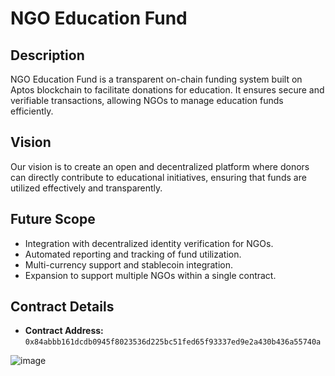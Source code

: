 # NGO Education Fund

## Description
NGO Education Fund is a transparent on-chain funding system built on Aptos blockchain to facilitate donations for education. It ensures secure and verifiable transactions, allowing NGOs to manage education funds efficiently.

## Vision
Our vision is to create an open and decentralized platform where donors can directly contribute to educational initiatives, ensuring that funds are utilized effectively and transparently.

## Future Scope
- Integration with decentralized identity verification for NGOs.
- Automated reporting and tracking of fund utilization.
- Multi-currency support and stablecoin integration.
- Expansion to support multiple NGOs within a single contract.

## Contract Details
- **Contract Address:** `0x84abbb161dcdb0945f8023536d225bc51fed65f93337ed9e2a430b436a55740a`

![image](https://github.com/user-attachments/assets/3d881378-9dae-461e-8246-76919aa419e8)
